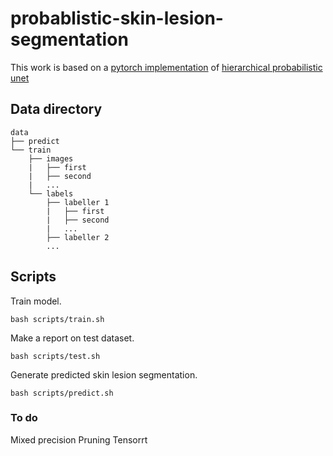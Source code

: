 # probablistic-skin-lesion-segmentation

This work is based on a [pytorch implementation](https://github.com/Zerkoar/hierarchical_probabilistic_unet_pytorch) of [hierarchical probabilistic unet](https://arxiv.org/abs/1905.13077v1)

## Data directory
```
data
├── predict
└── train
    ├── images
    |   ├── first
    |   ├── second
    |   ...
    └── labels
        ├── labeller 1
        |   ├── first
        |   ├── second
        |   ...
        ├── labeller 2
        ...
```

## Scripts
Train model.

`bash scripts/train.sh`

Make a report on test dataset.

`bash scripts/test.sh`

Generate predicted skin lesion segmentation.

`bash scripts/predict.sh`

### To do
Mixed precision
Pruning
Tensorrt